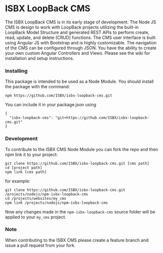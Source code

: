 # ISBX LoopBack CMS #

The ISBX LoopBack CMS is in its early stage of development. The Node JS CMS is design to work with LoopBack projects utilizing the built-in LoopBack Model Structure and generated REST APIs to perform create, read, update, and delete (CRUD) functions. The CMS user interface is built using Angular JS with Bootstrap and is highly customizable. The navigation of the CMS can be configured through JSON. You have the ability to create your own custom Angular Controllers and Views. Please see the wiki for installation and setup instructions. 

### Installing ###

This package is intended to be used as a Node Module. You should install the package with the command:

```
npm https://github.com/ISBX/isbx-loopback-cms.git
```

You can include it in your package.json using

```
{
  "isbx-loopback-cms": "git+https://github.com/ISBX/isbx-loopback-cms.git"
}
```

### Development ###

To contribute to the ISBX CMS Node Module you can fork the repo and then npm link it to your project:

```
git clone https://github.com/ISBX/isbx-loopback-cms.git [cms path]
cd [project path]
npm link [cms path]
```

for example:
```
git clone https://github.com/ISBX/isbx-loopback-cms.git /projects/nodejs/npm-isbx-loopback-cms
cd /projects/websites/my_cms
npm link /projects/nodejs/npm-isbx-loopback-cms
```

Now any changes made in the `npm-isbx-loopback-cms` source folder will be applied to your `my_cms` project.

### Note ###

When contributing to the ISBX CMS please create a feature branch and issue a pull request from your fork.
